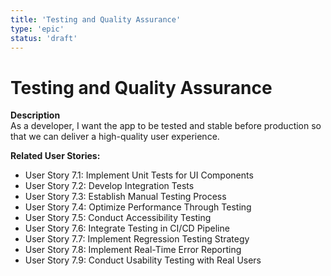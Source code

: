 ```yaml
---
title: 'Testing and Quality Assurance'
type: 'epic'
status: 'draft'
---
```


# Testing and Quality Assurance

**Description**  
As a developer, I want the app to be tested and stable before production so that we can deliver a high-quality user experience.

**Related User Stories:**

- User Story 7.1: Implement Unit Tests for UI Components
- User Story 7.2: Develop Integration Tests
- User Story 7.3: Establish Manual Testing Process
- User Story 7.4: Optimize Performance Through Testing
- User Story 7.5: Conduct Accessibility Testing
- User Story 7.6: Integrate Testing in CI/CD Pipeline
- User Story 7.7: Implement Regression Testing Strategy
- User Story 7.8: Implement Real-Time Error Reporting
- User Story 7.9: Conduct Usability Testing with Real Users
